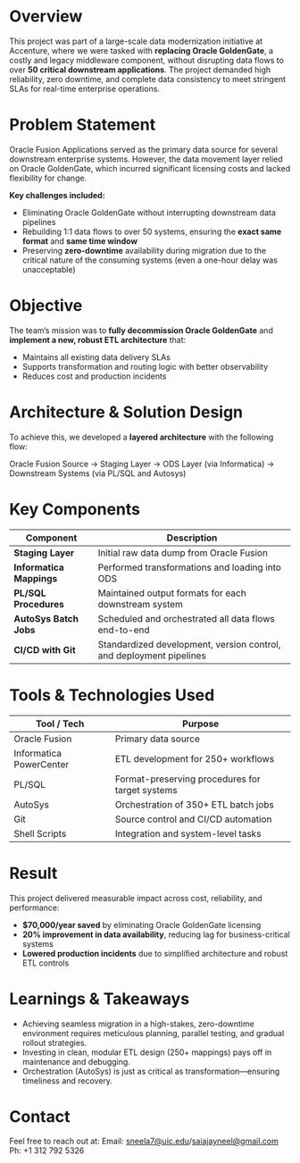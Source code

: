 # Overview

This project was part of a large-scale data modernization initiative at Accenture, where we were tasked with **replacing Oracle GoldenGate**, a costly and legacy middleware component, without disrupting data flows to over **50 critical downstream applications**. The project demanded high reliability, zero downtime, and complete data consistency to meet stringent SLAs for real-time enterprise operations.

# Problem Statement

Oracle Fusion Applications served as the primary data source for several downstream enterprise systems. However, the data movement layer relied on Oracle GoldenGate, which incurred significant licensing costs and lacked flexibility for change.

**Key challenges included:**

- Eliminating Oracle GoldenGate without interrupting downstream data pipelines  
- Rebuilding 1:1 data flows to over 50 systems, ensuring the **exact same format** and **same time window**  
- Preserving **zero-downtime** availability during migration due to the critical nature of the consuming systems (even a one-hour delay was unacceptable)  

# Objective

The team’s mission was to **fully decommission Oracle GoldenGate** and **implement a new, robust ETL architecture** that:

- Maintains all existing data delivery SLAs  
- Supports transformation and routing logic with better observability  
- Reduces cost and production incidents

# Architecture & Solution Design

To achieve this, we developed a **layered architecture** with the following flow:

Oracle Fusion Source → Staging Layer → ODS Layer (via Informatica) → Downstream Systems (via PL/SQL and Autosys)


# Key Components

| Component              | Description                                                                 |
|------------------------|-----------------------------------------------------------------------------|
| **Staging Layer**      | Initial raw data dump from Oracle Fusion                                   |
| **Informatica Mappings** | Performed transformations and loading into ODS                           |
| **PL/SQL Procedures**  | Maintained output formats for each downstream system                        |
| **AutoSys Batch Jobs** | Scheduled and orchestrated all data flows end-to-end                        |
| **CI/CD with Git**     | Standardized development, version control, and deployment pipelines         |

# Tools & Technologies Used

| Tool / Tech             | Purpose                                              |
|-------------------------|------------------------------------------------------|
| Oracle Fusion           | Primary data source                                  |
| Informatica PowerCenter | ETL development for 250+ workflows                   |
| PL/SQL                  | Format-preserving procedures for target systems      |
| AutoSys                 | Orchestration of 350+ ETL batch jobs                 |
| Git                     | Source control and CI/CD automation                  |
| Shell Scripts           | Integration and system-level tasks                   |

# Result

This project delivered measurable impact across cost, reliability, and performance:

- **$70,000/year saved** by eliminating Oracle GoldenGate licensing  
- **20% improvement in data availability**, reducing lag for business-critical systems  
- **Lowered production incidents** due to simplified architecture and robust ETL controls  

# Learnings & Takeaways

- Achieving seamless migration in a high-stakes, zero-downtime environment requires meticulous planning, parallel testing, and gradual rollout strategies.  
- Investing in clean, modular ETL design (250+ mappings) pays off in maintenance and debugging.  
- Orchestration (AutoSys) is just as critical as transformation—ensuring timeliness and recovery.  

# Contact

Feel free to reach out at:
  Email: sneela7@uic.edu/saiajayneel@gmail.com
  Ph: +1 312 792 5326
